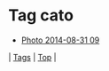 <!--
title: Tag cato
date: 2020-06-28T15:26:59.829Z
tags:
-->
# Tag cato

 * [Photo 2014-08-31 09](96249759914.md)

| [Tags](tags.md) | [Top](index.md) |
